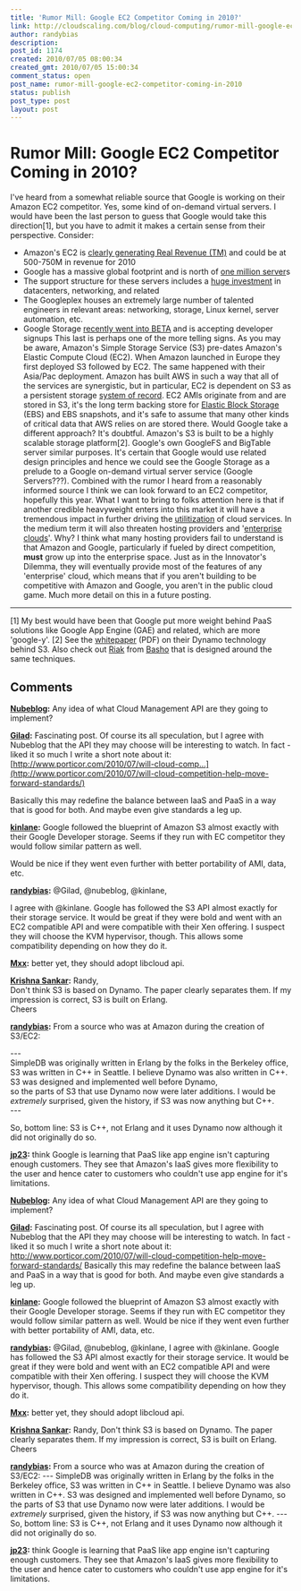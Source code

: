 ```yaml
---
title: 'Rumor Mill: Google EC2 Competitor Coming in 2010?'
link: http://cloudscaling.com/blog/cloud-computing/rumor-mill-google-ec2-competitor-coming-in-2010/
author: randybias
description: 
post_id: 1174
created: 2010/07/05 08:00:34
created_gmt: 2010/07/05 15:00:34
comment_status: open
post_name: rumor-mill-google-ec2-competitor-coming-in-2010
status: publish
post_type: post
layout: post
---
```


# Rumor Mill: Google EC2 Competitor Coming in 2010?

I've heard from a somewhat reliable source that Google is working on their Amazon EC2 competitor. Yes, some kind of on-demand virtual servers. I would have been the last person to guess that Google would take this direction[1], but you have to admit it makes a certain sense from their perspective. Consider: 

  * Amazon's EC2 is [clearly generating Real Revenue (TM)](/blog/cloud-computing/amazons-ec2-generating-220m-annually) and could be at 500-750M in revenue for 2010
  * Google has a massive global footprint and is north of [one million server](http://www.pandia.com/sew/481-gartner.html)s
  * The support structure for these servers includes a [huge investment](http://royal.pingdom.com/2008/04/11/map-of-all-google-data-center-locations/) in datacenters, networking, and related
  * The Googleplex houses an extremely large number of talented engineers in relevant areas: networking, storage, Linux kernel, server automation, etc.
  * Google Storage [recently went into BETA](http://code.google.com/apis/storage/) and is accepting developer signups
This last is perhaps one of the more telling signs. As you may be aware, Amazon's Simple Storage Service (S3) pre-dates Amazon's Elastic Compute Cloud (EC2). When Amazon launched in Europe they first deployed S3 followed by EC2. The same happened with their Asia/Pac deployment. Amazon has built AWS in such a way that all of the services are synergistic, but in particular, EC2 is dependent on S3 as a persistent storage [system of record](http://en.wikipedia.org/wiki/System_of_record). EC2 AMIs originate from and are stored in S3, it's the long term backing store for [Elastic Block Storage](http://aws.amazon.com/ebs/) (EBS) and EBS snapshots, and it's safe to assume that many other kinds of critical data that AWS relies on are stored there. Would Google take a different approach? It's doubtful. Amazon's S3 is built to be a highly scalable storage platform[2]. Google's own GoogleFS and BigTable server similar purposes. It's certain that Google would use related design principles and hence we could see the Google Storage as a prelude to a Google on-demand virtual server service (Google Servers???). Combined with the rumor I heard from a reasonably informed source I think we can look forward to an EC2 competitor, hopefully this year. What I want to bring to folks attention here is that if another credible heavyweight enters into this market it will have a tremendous impact in further driving the [utilitization](/blog/cloud-computing/debunking-the-no-such-thing-as-a-private-cloud-myth) of cloud services. In the medium term it will also threaten hosting providers and '[enterprise](http://cloudscaling.com/blog/cloud-computing/bifurcating-clouds) [clouds](http://cloudscaling.com/blog/technology/must-read-on-the-cloud)'. Why? I think what many hosting providers fail to understand is that Amazon and Google, particularly if fueled by direct competition, **must** grow up into the enterprise space. Just as in the Innovator's Dilemma, they will eventually provide most of the features of any 'enterprise' cloud, which means that if you aren't building to be competitive with Amazon and Google, you aren't in the public cloud game. Much more detail on this in a future posting. 

* * *

[1] My best would have been that Google put more weight behind PaaS solutions like Google App Engine (GAE) and related, which are more 'google-y'. [2] See the [whitepaper](http://s3.amazonaws.com/AllThingsDistributed/sosp/amazon-dynamo-sosp2007.pdf) (PDF) on their Dynamo technology behind S3. Also check out [Riak](http://www.basho.com/Riak.html) from [Basho](http://www.basho.com/) that is designed around the same techniques.

## Comments

**[Nubeblog](#534 "2010-07-05 09:12:03"):** Any idea of what Cloud Management API are they going to implement?

**[Gilad](#537 "2010-07-05 09:53:55"):** Fascinating post. Of course its all speculation, but I agree with Nubeblog that the API they may choose will be interesting to watch. In fact - liked it so much I write a short note about it: [http://www.porticor.com/2010/07/will-cloud-comp...](http://www.porticor.com/2010/07/will-cloud-competition-help-move-forward-standards/)   
  
Basically this may redefine the balance between IaaS and PaaS in a way that is good for both. And maybe even give standards a leg up.

**[kinlane](#538 "2010-07-05 12:34:43"):** Google followed the blueprint of Amazon S3 almost exactly with their Google Developer storage. Seems if they run with EC competitor they would follow similar pattern as well.   
  
Would be nice if they went even further with better portability of AMI, data, etc.

**[randybias](#539 "2010-07-05 16:00:56"):** @Gilad, @nubeblog, @kinlane,  
  
I agree with @kinlane. Google has followed the S3 API almost exactly for their storage service. It would be great if they were bold and went with an EC2 compatible API and were compatible with their Xen offering. I suspect they will choose the KVM hypervisor, though. This allows some compatibility depending on how they do it.

**[Mxx](#540 "2010-07-09 22:28:02"):** better yet, they should adopt libcloud api.

**[Krishna Sankar](#541 "2010-07-09 22:45:08"):** Randy,  
Don't think S3 is based on Dynamo. The paper clearly separates them. If my impression is correct, S3 is built on Erlang.  
Cheers  
<K>

**[randybias](#542 "2010-07-09 23:50:38"):** From a source who was at Amazon during the creation of S3/EC2:  
  
\---  
SimpleDB was originally written in Erlang by the folks in the Berkeley office, S3 was written in C++ in Seattle. I believe Dynamo was also written in C++. S3 was designed and implemented well before Dynamo,  
so the parts of S3 that use Dynamo now were later additions. I would be _extremely_ surprised, given the history, if S3 was now anything but C++.  
\---  
  
So, bottom line: S3 is C++, not Erlang and it uses Dynamo now although it did not originally do so.

**[jp23](#548 "2010-07-13 00:45:13"):** think Google is learning that PaaS like app engine isn't capturing enough customers. They see that Amazon's IaaS gives more flexibility to the user and hence cater to customers who couldn't use app engine for it's limitations.

**[Nubeblog](#2243 "2010-07-05 09:12:00"):** Any idea of what Cloud Management API are they going to implement?

**[Gilad](#2244 "2010-07-05 09:53:00"):** Fascinating post. Of course its all speculation, but I agree with Nubeblog that the API they may choose will be interesting to watch. In fact - liked it so much I write a short note about it: http://www.porticor.com/2010/07/will-cloud-competition-help-move-forward-standards/ Basically this may redefine the balance between IaaS and PaaS in a way that is good for both. And maybe even give standards a leg up.

**[kinlane](#2245 "2010-07-05 12:34:00"):** Google followed the blueprint of Amazon S3 almost exactly with their Google Developer storage. Seems if they run with EC competitor they would follow similar pattern as well. Would be nice if they went even further with better portability of AMI, data, etc.

**[randybias](#2246 "2010-07-05 16:00:00"):** @Gilad, @nubeblog, @kinlane, I agree with @kinlane. Google has followed the S3 API almost exactly for their storage service. It would be great if they were bold and went with an EC2 compatible API and were compatible with their Xen offering. I suspect they will choose the KVM hypervisor, though. This allows some compatibility depending on how they do it.

**[Mxx](#2248 "2010-07-09 22:28:00"):** better yet, they should adopt libcloud api.

**[Krishna Sankar](#2251 "2010-07-09 22:45:00"):** Randy, Don't think S3 is based on Dynamo. The paper clearly separates them. If my impression is correct, S3 is built on Erlang. Cheers

**[randybias](#2252 "2010-07-09 23:50:00"):** From a source who was at Amazon during the creation of S3/EC2: \--- SimpleDB was originally written in Erlang by the folks in the Berkeley office, S3 was written in C++ in Seattle. I believe Dynamo was also written in C++. S3 was designed and implemented well before Dynamo, so the parts of S3 that use Dynamo now were later additions. I would be _extremely_ surprised, given the history, if S3 was now anything but C++. \--- So, bottom line: S3 is C++, not Erlang and it uses Dynamo now although it did not originally do so.

**[jp23](#2258 "2010-07-13 00:45:00"):** think Google is learning that PaaS like app engine isn't capturing enough customers. They see that Amazon's IaaS gives more flexibility to the user and hence cater to customers who couldn't use app engine for it's limitations.

